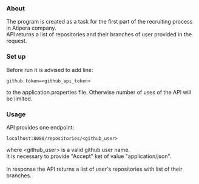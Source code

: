 ### About
The program is created as a task for the first part of the recruiting process in Atipera company.\
API returns a list of repositories and their branches of user provided in the request.
### Set up
Before run it is advised to add line:
```
github.token=<github_api_token>
```
to the application.properties file. Otherwise number of uses of the API will be limited.
### Usage
API provides one endpoint:
```
localhost:8080/repositories/<github_user>
```
where <github_user> is a valid github user name.\
It is necessary to provide "Accept" ket of value "application/json".\
\
In response the API returns a list of user's repositories with list of their branches.
